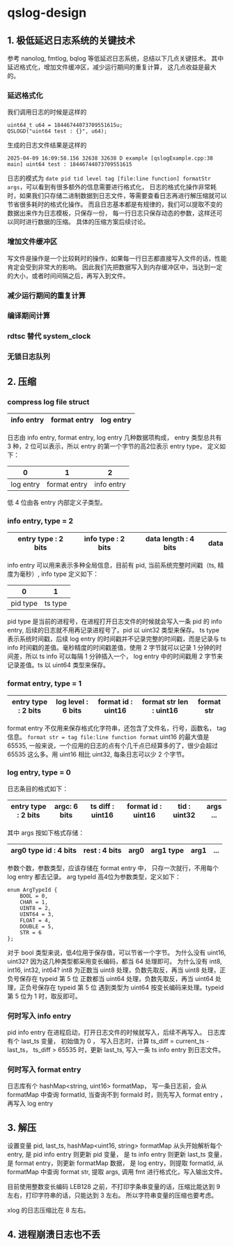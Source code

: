 # qslog-design

## 1. 极低延迟日志系统的关键技术
参考 nanolog, fmtlog, bqlog 等低延迟日志系统，总结以下几点关键技术。
其中 延迟格式化，增加文件缓冲区，减少运行期间的重复计算， 这几点收益是最大的。

### 延迟格式化
我们调用日志的时候是这样的
```
uint64_t u64 = 18446744073709551615u;
QSLOGD("uint64 test : {}", u64);
``` 

生成的日志文件结果是这样的
```text
2025-04-09 16:09:58.156 32638 32638 D example [qslogExample.cpp:38 main] uint64 test : 18446744073709551615
```

日志的模式为 `date pid tid level tag [file:line function] formatStr args`，可以看到有很多额外的信息需要进行格式化，
日志的格式化操作非常耗时，如果我们只存储二进制数据到日志文件，等需要查看日志再进行解压缩就可以节省很多耗时的格式化操作。
而且日志基本都是有规律的，我们可以提取不变的数据出来作为日志模板，只保存一份， 每一行日志只保存动态的参数，这样还可以同时进行数据的压缩。
具体的压缩方案后续讨论。

### 增加文件缓冲区
写文件是操作是一个比较耗时的操作，如果每一行日志都直接写入文件的话，性能肯定会受到非常大的影响。
因此我们先把数据写入到内存缓冲区中，当达到一定的大小，或者时间间隔之后，再写入到文件。

### 减少运行期间的重复计算

### 编译期间计算

### rdtsc 替代 system_clock 

### 无锁日志队列

## 2. 压缩

### compress log file struct

| info entry | format entry | log entry |
| ---------- | ------------ | --------- |

日志由 info entry, format entry, log entry 几种数据项构成， entry 类型总共有 3 种，2 位可以表示，所以 entry 的第一个字节的高2位表示 entry type， 定义如下：

|     0     |      1       |     2      |
| --------- | ------------ | ---------- |
| log entry | format entry | info entry |

低 4 位由各 entry 内部定义子类型。


### info entry, type = 2

| entry type : 2 bits | info type : 2 bits | data length : 4 bits | data |
| ------------------- | ------------------ | -------------------- | ---- |

info entry 可以用来表示多种全局信息，目前有 pid, 当前系统完整时间戳（ts, 精度为毫秒）, info type 定义如下：

|    0     |    1    |
| -------- | ------- |
| pid type | ts type |

pid type 是当前的进程号，在进程打开日志文件的时候就会写入一条 pid 的 info entry, 后续的日志就不用再记录进程号了。pid 以 uint32 类型来保存。
ts type 表示系统时间戳，后续 log entry 的时间戳并不记录完整的时间戳，而是记录与 ts info 时间戳的差值。毫秒精度的时间戳差值，使用 2 字节就可以记录 1 分钟的时间差，所以 ts info 可以每隔 1 分钟插入一个， log entry 中的时间戳用 2 字节来记录差值。ts 以 uint64 类型来保存。

### format entry, type = 1

| entry type : 2 bits | log level : 6 bits | format id : uint16 | format str len : uint16 | format str |
| ------------------- | ------------------ | ------------------ | ----------------------- | ---------- |

format entry 不仅用来保存格式化字符串，还包含了文件名，行号，函数名， tag 信息。
`format str = tag file:line function format`
uint16 的最大值是 65535, 一般来说，一个应用的日志的点有个几千点已经算多的了，很少会超过 65535 这么多。用 uint16 相比 uint32, 每条日志可以少 2 个字节。


### log entry, type = 0
日志条目的格式如下：

| entry type : 2 bits | argc: 6 bits | ts diff : uint16 | format id : uint16 | tid : uint32 | args ... |
| ------------------- | ------------ | ---------------- | ------------------ | ------------ | -------- |

其中 args 按如下格式存储：

| arg0 type id : 4 bits | rest : 4 bits | arg0 | arg1 type | arg1 | ... |
| --------------------- | ------------- | ---- | --------- | ---- | --- |

参数个数，参数类型，应该存储在 format entry 中， 只存一次就行，不用每个 log entry 都去记录。
arg typeId 高4位为参数类型，定义如下：
```
enum ArgTypeId {
    BOOL = 0,
    CHAR = 1,
    UINT8 = 2,
    UINT64 = 3,
    FLOAT = 4,
    DOUBLE = 5,
    STR = 6
};
```

对于 bool 类型来说，低4位用于保存值，可以节省一个字节。
为什么没有 uint16, uint32?
因为这几种类型都采用变长编码，都当 64 处理即可。
为什么没有 int8, int16, int32, int64?
int8 为正数当 uint8 处理，负数先取反，再当 uint8 处理，正负号保存在 typeid 第 5 位
正数都当 uint64 处理，负数先取反，再当 uint64 处理，正负号保存在 typeid 第 5 位
遇到类型为 uint64 按变长编码来处理。typeid 第 5 位为 1 时，取反即可。

### 何时写入 info entry
pid info entry 在进程启动，打开日志文件的时候就写入，后续不再写入。
日志库有个 last_ts 变量， 初始值为 0 ， 写入日志时，计算 ts_diff = current_ts - last_ts， ts_diff > 65535 时，更新 last_ts, 写入一条 ts info entry 到日志文件。

### 何时写入 format entry
日志库有个 hashMap<string, uint16> formatMap，
写一条日志前，会从 formatMap 中查询 formatId, 当查询不到 formaId 时，则先写入 format entry ，再写入 log entry


## 3. 解压
设置变量 pid,  last_ts, hashMap<uint16, string> formatMap
从头开始解析每个 entry,
是 pid info entry 则更新 pid 变量，
是 ts info entry 则更新 last_ts 变量，
是 format entry，则更新 formatMap 数据，
是 log entry，则提取 formatId, 从 formatMap 中查询 format str, 提取 args, 调用 fmt 进行格式化，写入输出文件。

目前使用整数变长编码 LEB128 之前，不打印字条串变量的话，压缩比能达到 9 左右，打印字符串的话，只能达到 3 左右。
所以字符串变量的压缩也要考虑。

xlog 的日志压缩比在 8 左右。


## 4. 进程崩溃日志也不丢
